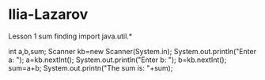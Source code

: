 # Ilia-Lazarov
Lesson 1 sum finding 
import java.util.*

int a,b,sum;
Scanner kb=new Scanner(System.in);
System.out.println("Enter a: ");
a=kb.nextInt();
System.out.println("Enter b: ");
b=kb.nextInt();
sum=a+b;
System.out.printn("The sum is: "+sum);

